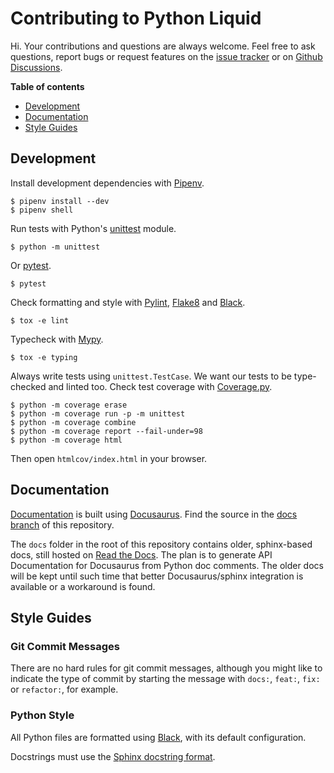 # Contributing to Python Liquid

Hi. Your contributions and questions are always welcome. Feel free to ask questions, report bugs or request features on the [issue tracker](https://github.com/jg-rp/liquid/issues) or on [Github Discussions](https://github.com/jg-rp/liquid/discussions).

**Table of contents**

- [Development](#development)
- [Documentation](#documentation)
- [Style Guides](#style-guides)

## Development

Install development dependencies with [Pipenv](https://pipenv.pypa.io/en/latest/).

```shell
$ pipenv install --dev
$ pipenv shell
```

Run tests with Python's [unittest](https://docs.python.org/3/library/unittest.html#command-line-interface) module.

```shell
$ python -m unittest
```

Or [pytest](https://docs.pytest.org/en/7.1.x/).

```shell
$ pytest
```

Check formatting and style with [Pylint](https://github.com/PyCQA/pylint), [Flake8](https://flake8.pycqa.org/en/latest/) and [Black](https://github.com/psf/black).

```shell
$ tox -e lint
```

Typecheck with [Mypy](https://mypy.readthedocs.io/en/stable/).

```
$ tox -e typing
```

Always write tests using `unittest.TestCase`. We want our tests to be type-checked and linted too. Check test coverage with [Coverage.py](https://coverage.readthedocs.io/en/6.4.3/).

```
$ python -m coverage erase
$ python -m coverage run -p -m unittest
$ python -m coverage combine
$ python -m coverage report --fail-under=98
$ python -m coverage html
```

Then open `htmlcov/index.html` in your browser.

## Documentation

[Documentation](https://jg-rp.github.io/liquid/>) is built using [Docusaurus](https://docusaurus.io/). Find the source in the [docs branch](https://github.com/jg-rp/liquid/tree/docs) of this repository.

The `docs` folder in the root of this repository contains older, sphinx-based docs, still hosted on [Read the Docs](https://liquid.readthedocs.io/en/latest/). The plan is to generate API Documentation for Docusaurus from Python doc comments. The older docs will be kept until such time that better Docusaurus/sphinx integration is available or a workaround is found.

## Style Guides

### Git Commit Messages

There are no hard rules for git commit messages, although you might like to indicate the type of commit by starting the message with `docs:`, `feat:`, `fix:` or `refactor:`, for example.

### Python Style

All Python files are formatted using [Black](https://github.com/psf/black), with its default configuration.

Docstrings must use the [Sphinx docstring format](https://sphinx-rtd-tutorial.readthedocs.io/en/latest/docstrings.html).
